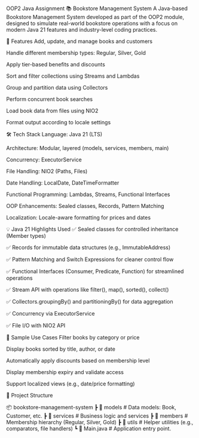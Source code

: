 OOP2 Java Assignment
📚 Bookstore Management System
A Java-based Bookstore Management System developed as part of the OOP2 module, designed to simulate real-world bookstore operations with a focus on modern Java 21 features and industry-level coding practices.

🚀 Features
Add, update, and manage books and customers

Handle different membership types: Regular, Silver, Gold

Apply tier-based benefits and discounts

Sort and filter collections using Streams and Lambdas

Group and partition data using Collectors

Perform concurrent book searches

Load book data from files using NIO2

Format output according to locale settings

🛠️ Tech Stack
Language: Java 21 (LTS)

Architecture: Modular, layered (models, services, members, main)

Concurrency: ExecutorService

File Handling: NIO2 (Paths, Files)

Date Handling: LocalDate, DateTimeFormatter

Functional Programming: Lambdas, Streams, Functional Interfaces

OOP Enhancements: Sealed classes, Records, Pattern Matching

Localization: Locale-aware formatting for prices and dates

💡 Java 21 Highlights Used
✅ Sealed classes for controlled inheritance (Member types)

✅ Records for immutable data structures (e.g., ImmutableAddress)

✅ Pattern Matching and Switch Expressions for cleaner control flow

✅ Functional Interfaces (Consumer, Predicate, Function) for streamlined operations

✅ Stream API with operations like filter(), map(), sorted(), collect()

✅ Collectors.groupingBy() and partitioningBy() for data aggregation

✅ Concurrency via ExecutorService

✅ File I/O with NIO2 API

🧪 Sample Use Cases
Filter books by category or price

Display books sorted by title, author, or date

Automatically apply discounts based on membership level

Display membership expiry and validate access

Support localized views (e.g., date/price formatting)

📂 Project Structure

📦 bookstore-management-system
 ┣ 📂 models           # Data models: Book, Customer, etc.
 ┣ 📂 services         # Business logic and services
 ┣ 📂 members          # Membership hierarchy (Regular, Silver, Gold)
 ┣ 📂 utils            # Helper utilities (e.g., comparators, file handlers)
 ┗ 📜 Main.java        # Application entry point.
